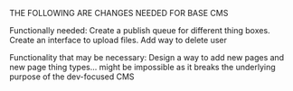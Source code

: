 THE FOLLOWING ARE CHANGES NEEDED FOR BASE CMS

Functionally needed:
	Create a publish queue for different thing boxes.
	Create an interface to upload files.
	Add way to delete user

Functionality that may be necessary:
	Design a way to add new pages and new page thing types... might be impossible as it 
	breaks the underlying purpose of the dev-focused CMS
